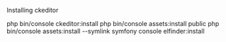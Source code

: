 Installing ckeditor


php bin/console ckeditor:install
php bin/console assets:install public
php bin/console assets:install --symlink
symfony console elfinder:install